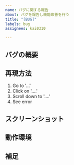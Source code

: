 ```yaml
---
name: バグに関する報告
about: バグを報告し機能改善を行う
title: "[BUG]"
labels: bug
assignees: kai0310

---
```


## バグの概要
<!-- それはどの様な問題・バグなのか分かりやすく簡潔に記載してください -->

## 再現方法
<!-- どの様にしてその問題・バグを再現することができるか簡潔に記載してください -->
1. Go to '...'
2. Click on '....'
3. Scroll down to '....'
4. See error

## スクリーンショット
<!-- 必要があればスクリーンショットを添付してください -->

## 動作環境
<!-- 
どの様な端末で検証・確認したか記載してください
ex: 
- iPad Safari
- Windows Google Chrome
-->


## 補足
<!-- 必要があれば補足を記載してください -->
